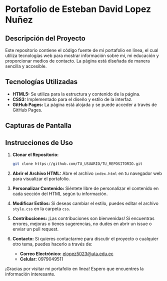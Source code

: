 # Portafolio de Esteban David Lopez Nuñez

## Descripción del Proyecto

Este repositorio contiene el código fuente de mi portafolio en línea, el cual utiliza tecnologías web para mostrar información sobre mí, mi educación y proporcionar medios de contacto. La página está diseñada de manera sencilla y accesible.

## Tecnologías Utilizadas

- **HTML5:** Se utiliza para la estructura y contenido de la página.
- **CSS3:** Implementado para el diseño y estilo de la interfaz.
- **GitHub Pages:** La página está alojada y se puede acceder a través de GitHub Pages.

## Capturas de Pantalla



## Instrucciones de Uso

1. **Clonar el Repositorio:**
   ```bash
   git clone https://github.com/TU_USUARIO/TU_REPOSITORIO.git
2. **Abrir el Archivo HTML:**
   Abre el archivo `index.html` en tu navegador web para visualizar el portafolio.

3. **Personalizar Contenido:**
   Siéntete libre de personalizar el contenido en cada sección del HTML según tu información.

4. **Modificar Estilos:**
   Si deseas cambiar el estilo, puedes editar el archivo `style.css` en la carpeta `css`.

5. **Contribuciones:**
   ¡Las contribuciones son bienvenidas! Si encuentras errores, mejoras o tienes sugerencias, no dudes en abrir un issue o enviar un pull request.

6. **Contacto:**
   Si quieres contactarme para discutir el proyecto o cualquier otro tema, puedes hacerlo a través de:
   - **Correo Electrónico:** elopez5023@uta.edu.ec
   - **Celular:** 0979049511

¡Gracias por visitar mi portafolio en línea! Espero que encuentres la información interesante.

